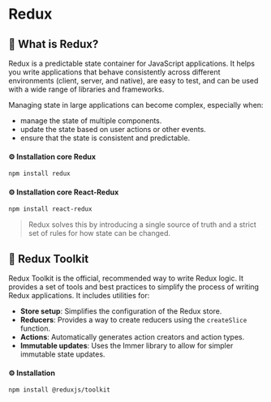 <!-- markdownlint-disable MD012 MD026 MD001 MD022 MD032 MD029 MD019 MD034 MD031 MD047 MD040 MD009 MD058 MD024  -->

# Redux

## 🔷 What is Redux?

Redux is a predictable state container for JavaScript applications. It helps you write applications that behave consistently across different environments (client, server, and native), are easy to test, and can be used with a wide range of libraries and frameworks.

Managing state in large applications can become complex, especially when:
- manage the state of multiple components.
- update the state based on user actions or other events.
- ensure that the state is consistent and predictable.

#### ⚙️ Installation core Redux

```bash
npm install redux
```

#### ⚙️ Installation core React-Redux

```bash
npm install react-redux
```

> Redux solves this by introducing a single source of truth and a strict set of rules for how state can be changed.

## 🔷 Redux Toolkit
Redux Toolkit is the official, recommended way to write Redux logic. It provides a set of tools and best practices to simplify the process of writing Redux applications.
It includes utilities for:
- **Store setup**: Simplifies the configuration of the Redux store.
- **Reducers**: Provides a way to create reducers using the `createSlice` function.
- **Actions**: Automatically generates action creators and action types.
- **Immutable updates**: Uses the Immer library to allow for simpler immutable state updates.

#### ⚙️ Installation

```bash
npm install @reduxjs/toolkit
```





